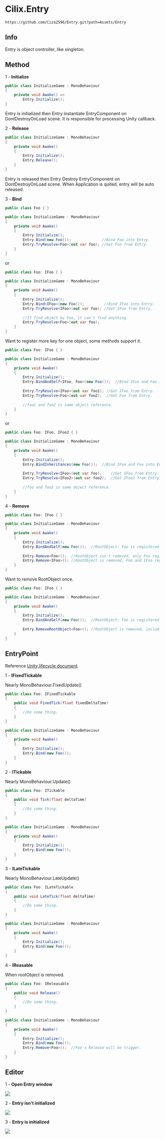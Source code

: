 # Cilix.Entry
```
https://github.com/Ciza2596/Entry.git?path=Assets/Entry
```

## Info
Entry is object controller, like singleton.


## Method

1 - **Initialize**

```csharp
public class InitializeGame : MonoBehaviour
{
    private void Awake() =>
        Entry.Initialize();
}
```
Entry is initialized then Entry instantiate EntryComponent on DontDestroyOnLoad scene. It is responsible for processing Unity callback.

2 - **Release**
```csharp
public class InitializeGame : MonoBehaviour
{
    private void Awake() 
    {
        Entry.Initialize();
        Entry.Release();
    }
}
```

Entry is released then Entry Destroy EntryComponent on DontDestroyOnLoad scene. When Application is quited, entry will be auto released.

3 - **Bind**
```csharp
public class Foo { }

public class InitializeGame : MonoBehaviour
{
    private void Awake()
    {
        Entry.Initialize();
        Entry.Bind(new Foo());              //Bind Foo into Entry.
        Entry.TryResolve<Foo>(out var foo); //Get Foo from Entry.
    }
}
```
or

```csharp
public class Foo: IFoo { }

public class InitializeGame : MonoBehaviour
{
    private void Awake()
    {
        Entry.Initialize();            
        Entry.Bind<IFoo>(new Foo());         //Bind IFoo into Entry.
        Entry.TryResolve<IFoo>(out var foo); //Get IFoo from Entry.
        
        //If find object by Foo, it can't find anything.
        Entry.TryResolve<Foo>(out var foo);
    }
}
```
Want to register more key for one object, some methods support it.
```csharp
public class Foo: IFoo { }

public class InitializeGame : MonoBehaviour
{
    private void Awake()
    {
        Entry.Initialize();            
        Entry.BindAndSelf<IFoo, Foo>(new Foo());  //Bind IFoo and Foo into Entry.
        
        Entry.TryResolve<IFoo>(out var foo1); //Get IFoo from Entry.
        Entry.TryResolve<Foo>(out var foo2);  //Get Foo from Entry.
        
        //foo1 and foo2 is same object reference.
    }
}
```
or
```csharp
public class Foo: IFoo, IFoo2 { }

public class InitializeGame : MonoBehaviour
{
    private void Awake()
    {
        Entry.Initialize();            
        Entry.BindInheritances(new Foo());  //Bind IFoo and Foo into Entry.
        
        Entry.TryResolve<IFoo>(out var foo);    //Get IFoo from Entry.
        Entry.TryResolve<IFoo2>(out var foo2);  //Get IFoo2 from Entry.
        
        //foo and foo2 is same object reference.
    }
}
```
4 - **Remove**
```csharp
public class Foo: IFoo { }

public class InitializeGame : MonoBehaviour
{
    private void Awake()
    {
        Entry.Initialize();
        Entry.BindAndSelf(new Foo());  //RootObject: Foo is registered two key Foo and IFoo.
        
        Entry.Remove<Foo>();  //RootObject isn't removed, only Foo registered key is removed.
        Entry.Remove<IFoo>(); //RootObject is removed, Foo and IFoo registered keys are removed.
    }
}
```
Want to remove RootObject once.
```csharp
public class Foo: IFoo { }

public class InitializeGame : MonoBehaviour
{
    private void Awake()
    {
        Entry.Initialize();
        Entry.BindAndSelf(new Foo());  //RootObject: Foo is registered two key Foo and IFoo.
        
        Entry.RemoveRootObject<Foo>(); //RootObject is removed, including Foo and IFoo registered key is removed.
    }
}
```


## EntryPoint

Reference [Unity lifecycle document](https://docs.unity.cn/530/Documentation/Manual/ExecutionOrder.html).

1 - **IFixedTickable**

Nearly MonoBehaviour.FixedUpdate()
```csharp
public class Foo: IFixedTickable
{
    public void FixedTick(float fixedDeltaTime)
    {
        //Do some thing.
    }
}

public class InitializeGame : MonoBehaviour
{
    private void Awake()
    {
        Entry.Initialize();
        Entry.Bind(new Foo());
    }
}
```

2 - **ITickable**

Nearly MonoBehaviour.Update()
```csharp
public class Foo: ITickable
{
    public void Tick(float deltaTime)
    {
        //Do some thing.
    }
}

public class InitializeGame : MonoBehaviour
{
    private void Awake()
    {
        Entry.Initialize();
        Entry.Bind(new Foo());
    }
}
```

3 - **ILateTickable**

Nearly MonoBehaviour.LateUpdate()
```csharp
public class Foo: ILateTickable
{
    public void LateTick(float deltaTime)
    {
        //Do some thing.
    }
}

public class InitializeGame : MonoBehaviour
{
    private void Awake()
    {
        Entry.Initialize();
        Entry.Bind(new Foo());
    }
}
```

4 - **IReasable**

When rootObject is removed.
```csharp
public class Foo: IReleasable
{
    public void Release()
    {
        //Do some thing.
    }
}

public class InitializeGame : MonoBehaviour
{
    private void Awake()
    {
        Entry.Initialize();
        Entry.Bind(new Foo());
        Entry.Remove<Foo>();  //Foo's Release will be trigger.
    }
}
```


## Editor
1 - **Open Entry window**

<img src="Document/Image/EntryWindowPath.png?"/>

2 - **Entry isn't initialized**
          
<img src="Document/Image/EntryWindowIsntInitialized.png?"/>

3 - **Entry is initialized**

<img src="Document/Image/EntryWindowIsInitialized.png?"/>

